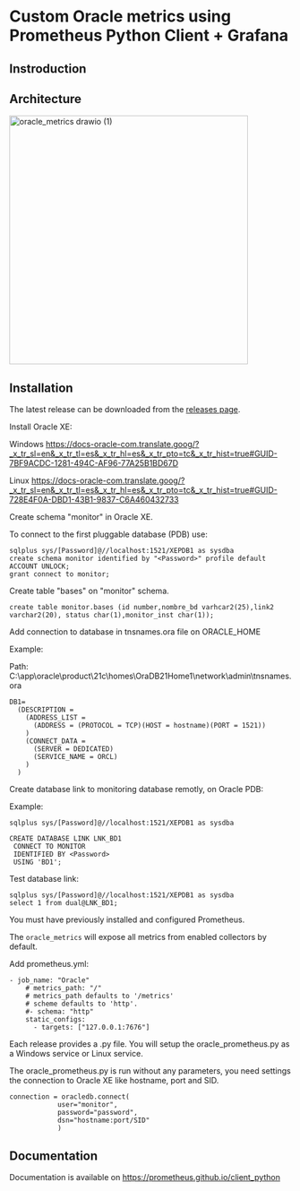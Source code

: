# Custom Oracle metrics using Prometheus Python Client + Grafana

## Instroduction




## Architecture

<img width="426" height="444" alt="oracle_metrics drawio (1)" src="https://github.com/user-attachments/assets/b5a49225-b120-41eb-ba3a-17fc1098d5b5" />



## Installation

The latest release can be downloaded from the [releases page](https://github.com/prometheus-community/windows_exporter/releases).


Install Oracle XE:

Windows https://docs-oracle-com.translate.goog/?_x_tr_sl=en&_x_tr_tl=es&_x_tr_hl=es&_x_tr_pto=tc&_x_tr_hist=true#GUID-7BF9ACDC-1281-494C-AF96-77A25B1BD67D

Linux https://docs-oracle-com.translate.goog/?_x_tr_sl=en&_x_tr_tl=es&_x_tr_hl=es&_x_tr_pto=tc&_x_tr_hist=true#GUID-728E4F0A-DBD1-43B1-9837-C6A460432733

Create schema "monitor" in Oracle XE.

To connect to the first pluggable database (PDB) use:

```
sqlplus sys/[Password]@//localhost:1521/XEPDB1 as sysdba
create schema monitor identified by "<Password>" profile default ACCOUNT UNLOCK;
grant connect to monitor;
```
Create table "bases" on "monitor" schema.
```
create table monitor.bases (id number,nombre_bd varhcar2(25),link2 varchar2(20), status char(1),monitor_inst char(1));
```

Add connection to database in tnsnames.ora file on ORACLE_HOME

Example:

Path: C:\app\oracle\product\21c\homes\OraDB21Home1\network\admin\tnsnames.ora

```
DB1=
  (DESCRIPTION =
    (ADDRESS_LIST =
      (ADDRESS = (PROTOCOL = TCP)(HOST = hostname)(PORT = 1521))
    )
    (CONNECT_DATA =
      (SERVER = DEDICATED)
      (SERVICE_NAME = ORCL)
    )
  )
```



Create database link to monitoring database remotly, on Oracle PDB:

Example:
```
sqlplus sys/[Password]@//localhost:1521/XEPDB1 as sysdba

CREATE DATABASE LINK LNK_BD1
 CONNECT TO MONITOR
 IDENTIFIED BY <Password>
 USING 'BD1';
```

Test database link:

```
sqlplus sys/[Password]@//localhost:1521/XEPDB1 as sysdba
select 1 from dual@LNK_BD1;
```
 
You must have previously installed and configured Prometheus.

The `oracle_metrics` will expose all metrics from enabled collectors by default.

Add prometheus.yml:

```
- job_name: "Oracle"
    # metrics_path: "/"
    # metrics_path defaults to '/metrics'
    # scheme defaults to 'http'.
    #- schema: "http"
    static_configs:
      - targets: ["127.0.0.1:7676"]
```

Each release provides a .py file. You will setup the oracle_prometheus.py as a Windows service or Linux service. 

The oracle_prometheus.py is run without any parameters, you need settings the connection to Oracle XE like hostname, port and SID.

```
connection = oracledb.connect(
            user="monitor",
            password="password",
            dsn="hostname:port/SID"
            )
```




## Documentation

Documentation is available on https://prometheus.github.io/client_python
